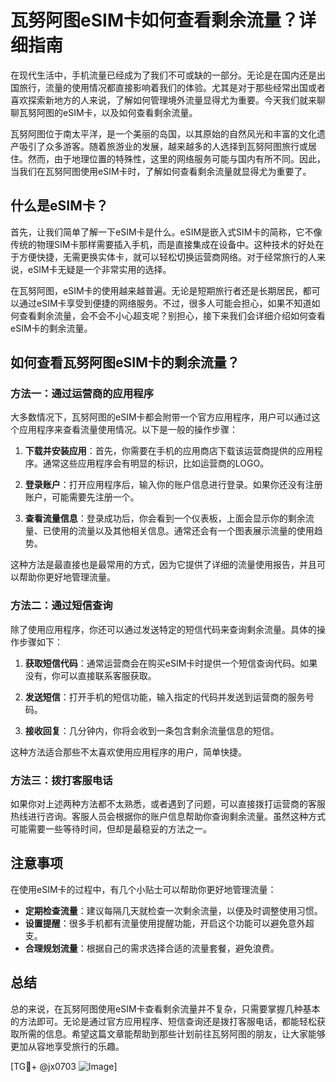 # 瓦努阿图eSIM卡如何查看剩余流量？详细指南

在现代生活中，手机流量已经成为了我们不可或缺的一部分。无论是在国内还是出国旅行，流量的使用情况都直接影响着我们的体验。尤其是对于那些经常出国或者喜欢探索新地方的人来说，了解如何管理境外流量显得尤为重要。今天我们就来聊聊瓦努阿图的eSIM卡，以及如何查看剩余流量。

瓦努阿图位于南太平洋，是一个美丽的岛国，以其原始的自然风光和丰富的文化遗产吸引了众多游客。随着旅游业的发展，越来越多的人选择到瓦努阿图旅行或居住。然而，由于地理位置的特殊性，这里的网络服务可能与国内有所不同。因此，当我们在瓦努阿图使用eSIM卡时，了解如何查看剩余流量就显得尤为重要了。

## 什么是eSIM卡？

首先，让我们简单了解一下eSIM卡是什么。eSIM是嵌入式SIM卡的简称，它不像传统的物理SIM卡那样需要插入手机，而是直接集成在设备中。这种技术的好处在于方便快捷，无需更换实体卡，就可以轻松切换运营商网络。对于经常旅行的人来说，eSIM卡无疑是一个非常实用的选择。

在瓦努阿图，eSIM卡的使用越来越普遍。无论是短期旅行者还是长期居民，都可以通过eSIM卡享受到便捷的网络服务。不过，很多人可能会担心，如果不知道如何查看剩余流量，会不会不小心超支呢？别担心，接下来我们会详细介绍如何查看eSIM卡的剩余流量。

## 如何查看瓦努阿图eSIM卡的剩余流量？

### 方法一：通过运营商的应用程序

大多数情况下，瓦努阿图的eSIM卡都会附带一个官方应用程序，用户可以通过这个应用程序来查看流量使用情况。以下是一般的操作步骤：

1. **下载并安装应用**：首先，你需要在手机的应用商店下载该运营商提供的应用程序。通常这些应用程序会有明显的标识，比如运营商的LOGO。

2. **登录账户**：打开应用程序后，输入你的账户信息进行登录。如果你还没有注册账户，可能需要先注册一个。

3. **查看流量信息**：登录成功后，你会看到一个仪表板，上面会显示你的剩余流量、已使用的流量以及其他相关信息。通常还会有一个图表展示流量的使用趋势。

这种方法是最直接也是最常用的方式，因为它提供了详细的流量使用报告，并且可以帮助你更好地管理流量。

### 方法二：通过短信查询

除了使用应用程序，你还可以通过发送特定的短信代码来查询剩余流量。具体的操作步骤如下：

1. **获取短信代码**：通常运营商会在购买eSIM卡时提供一个短信查询代码。如果没有，你可以直接联系客服获取。

2. **发送短信**：打开手机的短信功能，输入指定的代码并发送到运营商的服务号码。

3. **接收回复**：几分钟内，你将会收到一条包含剩余流量信息的短信。

这种方法适合那些不太喜欢使用应用程序的用户，简单快捷。

### 方法三：拨打客服电话

如果你对上述两种方法都不太熟悉，或者遇到了问题，可以直接拨打运营商的客服热线进行咨询。客服人员会根据你的账户信息帮助你查询剩余流量。虽然这种方式可能需要一些等待时间，但却是最稳妥的方法之一。

## 注意事项

在使用eSIM卡的过程中，有几个小贴士可以帮助你更好地管理流量：

- **定期检查流量**：建议每隔几天就检查一次剩余流量，以便及时调整使用习惯。
- **设置提醒**：很多手机都有流量使用提醒功能，开启这个功能可以避免意外超支。
- **合理规划流量**：根据自己的需求选择合适的流量套餐，避免浪费。

## 总结

总的来说，在瓦努阿图使用eSIM卡查看剩余流量并不复杂，只需要掌握几种基本的方法即可。无论是通过官方应用程序、短信查询还是拨打客服电话，都能轻松获取所需的信息。希望这篇文章能帮助到那些计划前往瓦努阿图的朋友，让大家能够更加从容地享受旅行的乐趣。

[TG💪+ @jx0703 ![Image](https://github.com/user-attachments/assets/dbca1d08-cadb-493c-b0ec-ad6f7a83f270)]